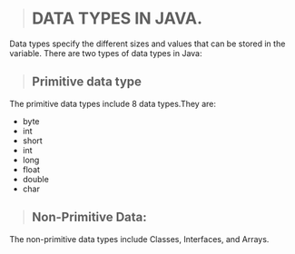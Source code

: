 > # DATA TYPES IN JAVA.

Data types specify the different sizes and values that can be stored in the variable. There are two types of data types in Java:

> ## Primitive data type

The primitive data types include 8 data types.They are:
 * byte
 * int
 * short
 * int
 * long
 * float
 * double
 * char

> ## Non-Primitive Data:

The non-primitive data types include Classes, Interfaces, and Arrays.
